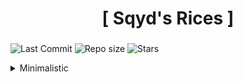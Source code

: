 <div align="center">
    <h1>[ Sqyd's Rices ]</h1>
    <h3></h3>
</div>

![Last Commit](https://img.shields.io/github/last-commit/Sqydev/Rices)
![Repo size](https://img.shields.io/github/repo-size/Sqydev/Rices)
![Stars](https://img.shields.io/github/stars/Sqydev/Rices)

<details>
  <summary>Minimalistic</summary>
  Minimalistic des. here

</details>